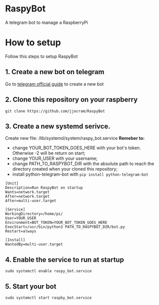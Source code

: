 # RaspyBot
A telegram bot to manage a RaspberryPi

# How to setup
Follow this steps to setup RaspyBot

## 1. Create a new bot on telegram
Go to [telegram official guide](https://core.telegram.org/bots#3-how-do-i-create-a-bot) to create a new bot

## 2. Clone this repository on your raspberry
```git clone https://github.com/jjocram/RaspyBot```

## 3. Create a new systemd serivce.
Create new file: /lib/systemd/system/raspy_bot.service
**Remeber to:** 
  - change YOUR_BOT_TOKEN_GOES_HERE with your bot's token. Otherwise -2 will be return on start;
  - change YOUR_USER with your username;
  - change PATH_TO_RASPYBOT_DIR with the absolute path to reach the directory created when your cloned this repository;
  - install python-telegram-bot with ```pip install python-telegram-bot```
  
```
[Unit]
Description=Run RaspyBot on startup
Wants=network.target
After=network.target
After=multi-user.target

[Service]
WorkingDirectory=/home/pi/
User=YOUR_USER
Environment=BOT_TOKEN=YOUR_BOT_TOKEN_GOES_HERE
ExecStart=/usr/bin/python3 PATH_TO_RASPYBOT_DIR/bot.py
Restart=always

[Install]
WantedBy=multi-user.target
```

## 4. Enable the service to run at startup
```sudo systemctl enable raspy_bot.service```

## 5. Start your bot
```sudo systemctl start raspby_bot.service```
